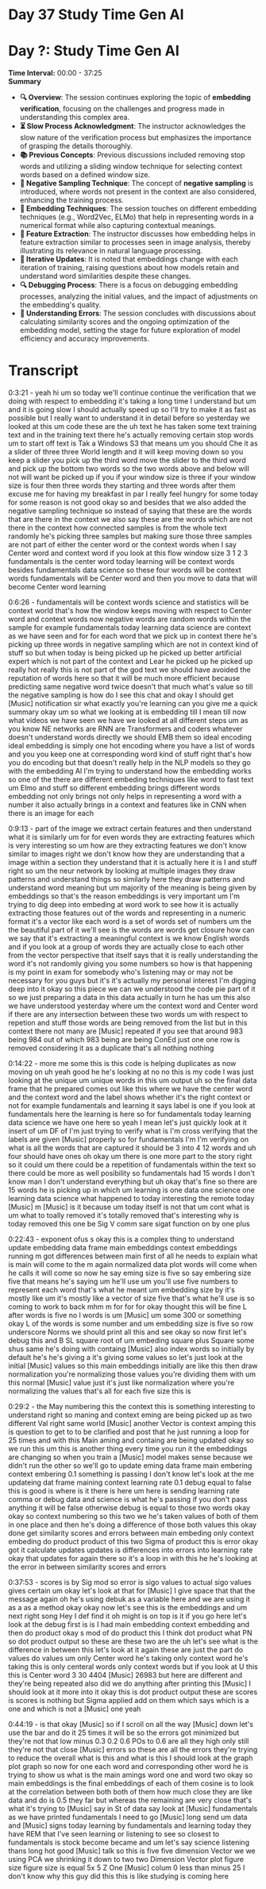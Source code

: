 # Day 37 Study Time Gen AI

# Day ?: Study Time Gen AI  
**Time Interval:** 00:00 - 37:25  
**Summary**
- **🔍 Overview**: The session continues exploring the topic of **embedding verification**, focusing on the challenges and progress made in understanding this complex area.
- **⏳ Slow Process Acknowledgment**: The instructor acknowledges the slow nature of the verification process but emphasizes the importance of grasping the details thoroughly.
- **📚 Previous Concepts**: Previous discussions included removing stop words and utilizing a sliding window technique for selecting context words based on a defined window size.
- **🔄 Negative Sampling Technique**: The concept of **negative sampling** is introduced, where words not present in the context are also considered, enhancing the training process.
- **🔢 Embedding Techniques**: The session touches on different embedding techniques (e.g., Word2Vec, ELMo) that help in representing words in a numerical format while also capturing contextual meanings.
- **🧠 Feature Extraction**: The instructor discusses how embedding helps in feature extraction similar to processes seen in image analysis, thereby illustrating its relevance in natural language processing.
- **🔄 Iterative Updates**: It is noted that embeddings change with each iteration of training, raising questions about how models retain and understand word similarities despite these changes.
- **🔍 Debugging Process**: There is a focus on debugging embedding processes, analyzing the initial values, and the impact of adjustments on the embedding's quality.
- **🔬 Understanding Errors**: The session concludes with discussions about calculating similarity scores and the ongoing optimization of the embedding model, setting the stage for future exploration of model efficiency and accuracy improvements.

# Transcript 


0:3:21 -  yeah hi um so today we'll continue continue the verification that we doing with respect to embedding it's taking a long time I understand but um and it is going slow I should actually speed up so I'll try to make it as fast as possible but I really want to understand it in detail before so yesterday we looked at this um code these are the uh text he has taken some text training text and in the training text there he's actually removing certain stop words um to start off text is Tak a Windows S3 that means um you should Che it as a slider of three three World length and it will keep moving down so you keep a slider you pick up the third word move the slider to the third word and pick up the bottom two words so the two words above and below will not will want be picked up if you if your window size is three if your window size is four then three words they starting and three words after them excuse me for having my breakfast in par I really feel hungry for some today for some reason is not good okay so and besides that we also added the negative sampling technique so instead of saying that these are the words that are there in the context we also say these are the words which are not there in the context how connected samples is from the whole text randomly he's picking three samples but making sure those three samples are not part of either the center word or the context words when I say Center word and context word if you look at this flow window size 3 1 2 3 fundamentals is the center word today learning will be context words besides fundamentals data science so these four words will be context words fundamentals will be Center word and then you move to data that will become Center word learning

0:6:26 -  fundamentals will be context words science and statistics will be context world that's how the window keeps moving with respect to Center word and context words now negative words are random words within the sample for example fundamentals today learning data science are context as we have seen and for for each word that we pick up in context there he's picking up three words in negative sampling which are not in context kind of stuff so but when today is being picked up he picked up better artificial expert which is not part of the context and Lear he picked up he picked up really hot really this is not part of the god text we should have avoided the reputation of words here so that it will be much more efficient because predicting same negative word twice doesn't that much what's value so till the negative sampling is how do I see this chat and okay I should get [Music] notification sir what exactly you're learning can you give me a quick summary okay um so what we looking at is embedding till I mean till now what videos we have seen we have we looked at all different steps um as you know NE networks are RNN are Transformers and coders whatever doesn't understand words directly we should EMB them so ideal encoding ideal embedding is simply one hot encoding where you have a list of words and you you keep one at corresponding word kind of stuff right that's how you do encoding but that doesn't really help in the NLP models so they go with the embedding Al I'm trying to understand how the embedding works so one of the there are different embeding techniques like word to fast text um Elmo and stuff so different embedding brings different words embedding not only brings not only helps in representing a word with a number it also actually brings in a context and features like in CNN when there is an image for each

0:9:13 -  part of the image we extract certain features and then understand what it is similarly um for for even words they are extracting features which is very interesting so um how are they extracting features we don't know similar to images right we don't know how they are understanding that a image within a section they understand that it is actually here it is I and stuff right so um the neur network by looking at multiple images they draw patterns and understand things so similarly here they draw patterns and understand word meaning but um majority of the meaning is being given by embeddings so that's the reason embeddings is very important um I'm trying to dig deep into embeding at word work to see how it is actually extracting those features out of the words and representing in a numeric format it's a vector like each word is a set of words set of numbers um the the beautiful part of it we'll see is the words are words get closure how can we say that it's extracting a meaningful context is we know English words and if you look at a group of words they are actually close to each other from the vector perspective that itself says that it is really understanding the word it's not randomly giving you some numbers so how is that happening is my point in exam for somebody who's listening may or may not be necessary for you guys but it's it's actually my personal interest I'm digging deep into it okay so this piece we can we understood the code pie part of it so we just preparing a data in this data actually in turn he has um this also we have understood yesterday where um the context word and Center word if there are any intersection between these two words um with respect to repetion and stuff those words are being removed from the list but in this context there not many are [Music] repeated if you see that around 983 being 984 out of which 983 being are being ConEd just one one row is removed considering it as a duplicate that's all nothing nothing

0:14:22 -  more me some this is this code is helping duplicates as now moving on uh yeah good he he's looking at no no this is my code I was just looking at the unique um unique words in this um output uh so the final data frame that he prepared comes out like this where we have the center word and the context word and the label shows whether it's the right context or not for example fundamentals and learning it says label is one if you look at fundamentals here the learning is here so for fundamentals today learning data science we have one here so yeah I mean let's just quickly look at it insert of um DF of I'm just trying to verify what is I'm cross verifying that the labels are given [Music] properly so for fundamentals I'm I'm verifying on what is all the words that are captured it should be 3 into 4 12 words and uh four should have ones oh okay um there is one more part to the story right so it could um there could be a repetition of fundamentals within the text so there could be more as well posibility so fundamentals had 15 words I don't know man I don't understand everything but uh okay that's fine so there are 15 words he is picking up in which um learning is one data one science one learning data science what happened to today interesting the remote today [Music] m [Music] is it because um today itself is not that um cont what is um what to toally removed it's totally removed that's interesting why is today removed this one be Sig V comm sare sigat function on by one plus

0:22:43 -  exponent ofus s okay this is a complex thing to understand update embedding data frame main embeddings context embeddings running m got differences between main first of all he needs to explain what is main will come to the m again normalized data plot words will come when he calls it will come so now he say eming size is five so say embering size five that means he's saying um he'll use um you'll use five numbers to represent each word that's what he meant um embedding size by it's mostly like um it's mostly like a vector of size five that's what he'll use is so coming to work to back mhm m for for for okay thought this will be fine L after words is five no l words is um [Music] um some 300 or something okay L of the words is some number and um embedding size is five so row underscore Norms we should print all this and see okay so now first let's debug this and B SL square root of um embeding square plus Square some shus same he's doing with containg [Music] also index words so initially by default he's he's giving a it's giving some values so let's just look at the initial [Music] values so this main embeddings initially are like this then draw normalization you're normalizing those values you're dividing them with um this normal [Music] value just it's just like normalization where you're normalizing the values that's all for each five size this is

0:29:2 -  the May numbering this the context this is something interesting to understand right so maning and context eming are being picked up as two different Val right same world [Music] another Vector is context amping this is question to get to to be clarified and post that he just running a loop for 25 times and with this Main aming and containg are being updated okay so we run this um this is another thing every time you run it the embeddings are changing so when you train a [Music] model makes sense because we didn't run the other so we'll go to update eming data frame main embering context embering 0.1 something is passing I don't know let's look at the me updateing dat frame maining context learning rate 0.1 debug equal to false this is good is where is it there is here um here is sending learning rate comma or debug data and science is what he's passing if you don't pass anything it will be false otherwise debug is equal to those two words okay okay so context numbering so this two we he's taken values of both of them in one place and then he's doing a difference of those both values this okay done get similarity scores and errors between main embeding only context embeding do product product of this two Sigma of product this is error okay got it calculate updates updates is differences into errors into learning rate okay that updates for again there so it's a loop in with this he he's looking at the error in between similarity scores and errors

0:37:53 -  scores is by Sig mod so error is sigo values to actual sigo values gives certain um okay let's look at that for [Music] I give space that that the message again oh he's using debuk as a variable here and we are using it as a as a method okay okay now let's see this is the embeddings and um next right song Hey I def find it oh might is on top is it if you go here let's look at the debug first is is I had main embedding context embedding and then do product okay s mod of do product this I think dot product what PN so dot product output so these are these two are the uh let's see what is the difference in between this let's look at it again these are just the part do values do values um only Center word he's taking only context word he's taking this is only centeral words only context words but if you look at U this this is Center word 3 30 4404 [Music] 26983 but here are different and they're being repeated also did we do anything after printing this [Music] I should look at it more into it okay this is dot product output these are scores is scores is nothing but Sigma applied add on them which says which is a one and which is not a [Music] one yeah

0:44:19 -  is that okay [Music] so if I scroll on all the way [Music] down let's use the bar and do it 25 times it will be so the errors got minimized but they're not that low minus 0.3 0.2 0.6 POs to 0.6 are all they high only still they're not that close [Music] errors so these are all the errors they're trying to reduce the overall what is this and what is this I should look at the graph plot graph so now for one each word and corresponding other word he is trying to show us what is the main amings word one and word two okay so main embeddings is the final embeddings of each of them cosine is to look at the correlation between both both of them how much close they are like data and do is 0.5 they far but whereas the remaining are very close that's what it's trying to [Music] say in St of data say look at [Music] fundamentals as we have printed fundamentals I need to go [Music] long send um data and [Music] signs today learning by fundamentals and learning today they have REM that I've seen learning or listening to see so closest to fundamentals is stock become became and um let's say science listening thans long hot good [Music] talk so this is five five dimension Vector we we using PCA we shrinking it down to two two Dimension Vector plot figure size figure size is equal 5x 5 Z One [Music] colum 0 less than minus 25 I don't know why this guy did this this is like studying is coming here